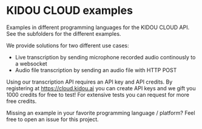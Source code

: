 # KIDOU CLOUD examples
Examples in different programming languages for the KIDOU CLOUD API. See the subfolders for the different examples.

We provide solutions for two different use cases:
- Live transcription by sending microphone recorded audio continously to a websocket
- Audio file transcription by sending an audio file with HTTP POST

Using our transcription API requires an API key and API credits. By registering at https://cloud.kidou.ai you can create API keys and we gift you 1000 credits for free to test! For extensive tests you can request for more free credits.

Missing an example in your favorite programming language / platform? Feel free to open an issue for this project.
